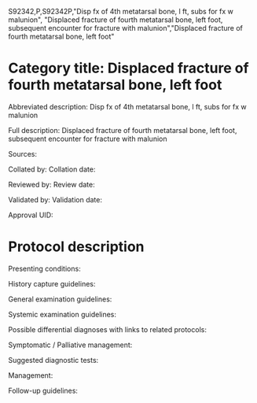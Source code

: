 S92342,P,S92342P,"Disp fx of 4th metatarsal bone, l ft, subs for fx w malunion", "Displaced fracture of fourth metatarsal bone, left foot, subsequent encounter for fracture with malunion","Displaced fracture of fourth metatarsal bone, left foot"
# Category title: Displaced fracture of fourth metatarsal bone, left foot

Abbreviated description: Disp fx of 4th metatarsal bone, l ft, subs for fx w malunion

Full description: Displaced fracture of fourth metatarsal bone, left foot, subsequent encounter for fracture with malunion

Sources:

Collated by:
Collation date:

Reviewed by:
Review date:

Validated by:
Validation date:

Approval UID:

# Protocol description

Presenting conditions:

History capture guidelines:

General examination guidelines:

Systemic examination guidelines:

Possible differential diagnoses with links to related protocols:

Symptomatic / Palliative management:

Suggested diagnostic tests:

Management:

Follow-up guidelines:

